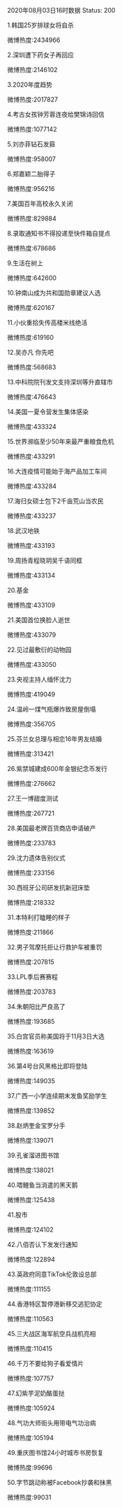 2020年08月03日16时数据
Status: 200

1.韩国25岁排球女将自杀

微博热度:2434966

2.深圳遭下药女子再回应

微博热度:2146102

3.2020年度趋势

微博热度:2017827

4.考古女孩钟芳蓉连夜给樊锦诗回信

微博热度:1077142

5.刘亦菲钻石发箍

微博热度:958007

6.郑嘉颖二胎得子

微博热度:956216

7.美国百年高校永久关闭

微博热度:829884

8.录取通知书不得投递至快件箱自提点

微博热度:678686

9.生活在树上

微博热度:642600

10.钟南山成为共和国勋章建议人选

微博热度:620167

11.小伙重拾失传高楼米线绝活

微博热度:619160

12.吴亦凡 你先吧

微博热度:568683

13.中科院院刊发文支持深圳等升直辖市

微博热度:476643

14.美国一夏令营发生集体感染

微博热度:433324

15.世界濒临至少50年来最严重粮食危机

微博热度:433291

16.大连疫情可能始于海产品加工车间

微博热度:433284

17.海归女硕士包下2千亩荒山当农民

微博热度:433237

18.武汉地铁

微博热度:433193

19.周扬青程晓玥吴千语同框

微博热度:433134

20.基金

微博热度:433109

21.美国首位换脸人逝世

微博热度:433079

22.见过最敷衍的动物园

微博热度:433050

23.央视主持人缅怀沈力

微博热度:419049

24.温岭一煤气瓶爆炸致房屋倒塌

微博热度:356705

25.芬兰女总理与相恋16年男友结婚

微博热度:313421

26.紫禁城建成600年金银纪念币发行

微博热度:276662

27.王一博甜度测试

微博热度:267721

28.美国最老牌百货商店申请破产

微博热度:233783

29.沈力遗体告别仪式

微博热度:233156

30.西班牙公司研发抗新冠床垫

微博热度:218332

31.本特利打瞌睡的样子

微博热度:211866

32.男子驾摩托拒让行救护车被重罚

微博热度:207815

33.LPL季后赛赛程

微博热度:203783

34.朱朝阳比严良高了

微博热度:193685

35.白宫官员称美国将于11月3日大选

微博热度:163619

36.第4号台风黑格比即将登陆

微博热度:149035

37.广西一小学连续期末发鱼奖励学生

微博热度:139852

38.赵炳奎金宝罗分手

微博热度:139071

39.孔雀溜进图书馆

微博热度:138021

40.喂鲤鱼当消遣的黑天鹅

微博热度:125438

41.股市

微博热度:124102

42.八佰否认下发发行通知

微博热度:122894

43.英政府同意TikTok伦敦设总部

微博热度:111155

44.香港特区暂停港新移交逃犯协定

微博热度:110563

45.三大战区海军航空兵战机亮相

微博热度:110415

46.千万不要给狗子看爱情片

微博热度:107757

47.幻紫芋泥奶酪蛋挞

微博热度:105924

48.气功大师街头用带电气功治病

微博热度:105194

49.重庆图书馆24小时城市书房恢复

微博热度:99696

50.字节跳动称被Facebook抄袭和抹黑

微博热度:99031

